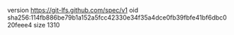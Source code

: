 version https://git-lfs.github.com/spec/v1
oid sha256:114fb886be79b1a152a5fcc42330e34f35a4dce0fb39fbfe41bf6dbc020feee4
size 1310
